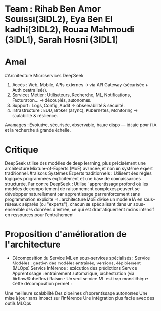 # Team : Rihab Ben Amor Souissi(3IDL2), Eya Ben El kadhi(3IDL2), Rouaa Mahmoudi (3IDL1), Sarah Hosni (3IDL1)
# Amal 
#Architecture Microservices DeepSeek

1. Accès : Web, Mobile, APIs externes → via API Gateway (sécurisée + Auth centralisée).
2. Services Métier : Utilisateurs, Recherche, ML, Notifications, Facturation… → découplés, autonomes.
3. Support : Logs, Config, Audit → observabilité & sécurité.
4. Infrastructure : BDD, Broker (async), Kubernetes, Monitoring → scalabilité & résilience.

Avantages : Évolutive, sécurisée, observable, haute dispo — idéale pour l’IA et la recherche à grande échelle.
# Critique 
DeepSeek utilise des modèles de deep learning, plus précisément une architecture Mixture-of-Experts (MoE) avancée, et non un système expert traditionnel.
#raisons
Systèmes Experts traditionnels : Utilisent des règles logiques programmées explicitement et une base de connaissances structurée.
Par contre 
DeepSeek : Utilise l'apprentissage profond où les modèles de comportement de raisonnement complexes peuvent se développer naturellement par apprentissage par renforcement sans programmation explicite
=>L'architecture MoE divise un modèle IA en sous-réseaux séparés (ou "experts"), chacun se spécialisant dans un sous-ensemble des données d'entrée, ce qui est dramatiquement moins intensif en ressources pour l'entraînement
# Proposition d'amélioration de l'architecture 
  * Décomposition du Service ML en sous-services spécialisés :
 Service Modèles : gestion des modèles entraînés, versions, déploiement (MLOps)
 Service Inférence : exécution des prédictions
 Service Apprentissage : entraînement automatique, orchestration (via Airflow/Kubeflow)
Raison :
Un seul service ML est trop monolithique. Cette décomposition permet : 

  Une meilleure scalabilité 
  Des pipelines d’apprentissage autonomes
  Une mise à jour sans impact sur l’inférence
  Une intégration plus facile avec des outils MLOps
